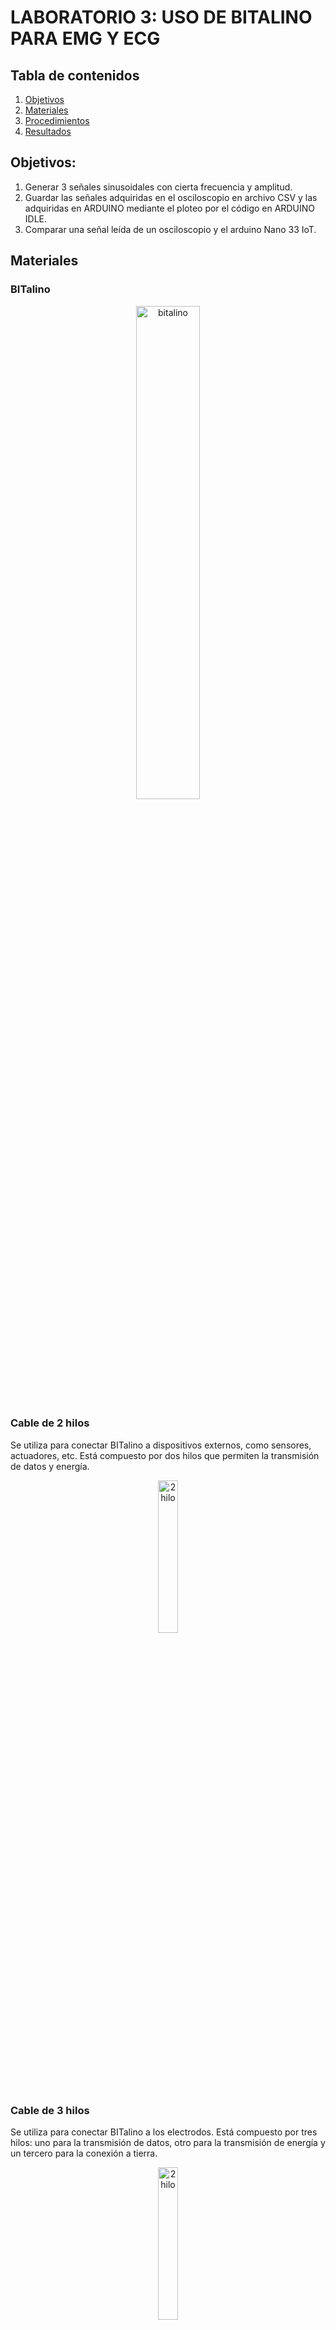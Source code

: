 # LABORATORIO 3: USO DE BITALINO PARA EMG Y ECG
 
## Tabla de contenidos
 1. [Objetivos](https://github.com/MateoPortal/IntroSenales/blob/main/Documentaci%C3%B3n/Laboratorio3/Desarrollo.md#Objetivos)
 2. [Materiales](https://github.com/MateoPortal/IntroSenales/blob/main/Documentaci%C3%B3n/Laboratorio3/Desarrollo.md#Materiales)
 3. [Procedimientos](https://github.com/MateoPortal/IntroSenales/blob/main/Documentaci%C3%B3n/Laboratorio3/Desarrollo.md#Procedimientos)
 4. [Resultados](https://github.com/MateoPortal/IntroSenales/blob/main/Documentaci%C3%B3n/Laboratorio3/Desarrollo.md#resultados-del-ploteo-de-la-se%C3%B1al-en-python)

## Objetivos:
  1. Generar 3 señales sinusoidales con cierta frecuencia y amplitud.
  2. Guardar las señales adquiridas en el osciloscopio en archivo CSV y las adquiridas en ARDUINO mediante el ploteo por el código en ARDUINO IDLE.
  3. Comparar una señal leída de un osciloscopio y el arduino Nano 33 IoT.

## Materiales
### BITalino

<p align="center">
  <img src="https://github.com/MateoPortal/IntroSenales/blob/503321ac6b98dd412af11dc4987800b30d8a27e1/Documentaci%C3%B3n/Laboratorio3/Pictures/Bitalino.jpeg" alt="bitalino" width="45%">
  </p>

### Cable de 2 hilos
Se utiliza para conectar BITalino a dispositivos externos, como sensores, actuadores, etc. Está compuesto por dos hilos que permiten la transmisión de datos y energía.

<p align="center">
  <img src="https://github.com/MateoPortal/IntroSenales/blob/503321ac6b98dd412af11dc4987800b30d8a27e1/Documentaci%C3%B3n/Laboratorio3/Pictures/cable2hilos.jpeg" alt="2hilo" width="25%">
  </p>



### Cable de 3 hilos
Se utiliza para conectar BITalino a los electrodos. Está compuesto por tres hilos: uno para la transmisión de datos, otro para la transmisión de energía y un tercero para la conexión a tierra.

<p align="center">
  <img src="https://github.com/MateoPortal/IntroSenales/blob/503321ac6b98dd412af11dc4987800b30d8a27e1/Documentaci%C3%B3n/Laboratorio3/Pictures/cable3hilos.jpeg" alt="2hilo" width="25%">
  </p>


### 5 electrodos
Son sensores que se colocan en el cuerpo para medir la actividad eléctrica de los músculos, el corazón, el cerebro, entre otros. En el kit BITalino se incluyen cinco electrodos para poder realizar mediciones en distintas partes del cuerpo.

<p align="center">
  <img src="https://cdn.shopify.com/s/files/1/0146/9569/4436/products/Electrodo_Backvolt_Circular_2_800x.png?v=1565294606" alt="2hilo" width="25%">
  </p>

### 1 Bateria
Es la fuente de energía para BITalino. La batería incluida en el kit es recargable y tiene una capacidad de 700mAh.

<p align="center">
  <img src="https://github.com/MateoPortal/IntroSenales/blob/b369fe5e0d1f1d11d12c900606117ab97e5308a4/Documentaci%C3%B3n/Laboratorio3/Pictures/BATERIA.jpeg" alt="2hilo" width="25%">
  </p>

### 1 Guia de inicio rapido
Es un manual que explica cómo configurar y utilizar BITalino. Incluye información sobre cómo conectar los electrodos, cómo cargar la batería, cómo configurar el software, entre otros aspectos relevantes. La guía de inicio rápido es fundamental para utilizar BITalino de forma efectiva y segura.


## Procedimientos

### Fotos de conexion
Utilizamos la entrada EMG de Bitalino. Dos de los electrodos fueron colocados en el músculo Bisceps y un tercero en un hueso ubicado en la zona de la muñeca, este funciona como "tierra"

<p align="center">
  <img src="https://github.com/MateoPortal/IntroSenales/blob/d6cd5bdafd6c2734a6577b80e178de1b1586cadd/Documentaci%C3%B3n/Laboratorio3/Pictures/electrodos_en_biceps.jpeg" alt="1" width="40%">
  </p>
 
 <p align="center">
  <img src="https://github.com/MateoPortal/IntroSenales/blob/d6cd5bdafd6c2734a6577b80e178de1b1586cadd/Documentaci%C3%B3n/Laboratorio3/Pictures/electrodo_en_mu%C3%B1eca.jpeg" alt="1" width="40%">
  </p>

 
 
#Video del experimento 
En el siguiente video, observamos cómo cambia la señal del Bitalino dependiendo si el músculo en cuestión permanece en reposo o realiza flexión.
"https://www.youtube.com/embed/UmX4kyB2wfg"
 

### Ploteo de la señal
<p align="center">
  <img src="https://github.com/MateoPortal/IntroSenales/blob/main/Documentaci%C3%B3n/Laboratorio3/Pictures/senal_bitalino.jpeg" alt="1" width="100%">
  </p>

Resumen de la señal 
Se realizó la secuencia relajación-flexión-relajación-flexión. Observamos que durante la etapa de relajación o reposo, las señales ploteadas adquiridas son las que presentan una muy baja amplitud en mV. En este caso, la amplitud de la señal es mucho menor a comparación de cuando el músculo realiza flexión, o en otras palabras, cuando el bíceps se contrae.

<p align="center">
  <img src="https://github.com/MateoPortal/IntroSenales/blob/main/Documentaci%C3%B3n/Laboratorio3/Pictures/brazo_reposo.jpeg" width="40%"> 
 <p align="center">
 Brazo en relajación</em>
  </p>
  
<p align="center">
  <img src="https://github.com/MateoPortal/IntroSenales/blob/main/Documentaci%C3%B3n/Laboratorio3/Pictures/brazo_flexion.jpeg" width="40%"> 
 <p align="center">
 Brazo en flexion</em>
  </p>
  
# Archivo de datos de la señal ploteada


### Codigo en Python

```python
import numpy as np
import matplotlib.pyplot as plt
import pandas as pd
import seaborn as sns
import re
```
```python
f = open("signal1.txt","r")
raw_data = f.readline()  # con f.read() leemos todo el contenido
f.close()

raw_data
```




    'Fs=400\n'




```python

x = re.findall("[0-5][0-9]\d", raw_data)

print(x)
```

    ['400']
    


```python
Fs = float(x[0])
Ts=1/Fs

print(f" Fs={Fs} hz\n Ts={Ts} s")
```

     Fs=400.0 hz
     Ts=0.0025 s
    

#### Leemos el archivo excluyendo las 3 primeras filas del archivo

```python
array = np.genfromtxt("./emg.txt", delimiter="\t",skip_header = 3)
array
```




    array([[  0.,   0.,   0., ...,   0., 476.,  nan],
           [  1.,   0.,   0., ...,   0., 487.,  nan],
           [  2.,   0.,   0., ...,   0., 493.,  nan],
           ...,
           [ 15.,   0.,   0., ...,   0., 479.,  nan],
           [  0.,   0.,   0., ...,   0., 482.,  nan],
           [  1.,   0.,   0., ...,   0., 494.,  nan]])




```python
array[:,-2]
data_mV = (array[:,-2])*(3.3/1023) #resolucion*Vref/1023 segun el puerto A1 para EMG
n=np.arange(0,len(data_mV)) #numero de muestras
print(n)
t=n/1000 #tiempo
print(t)
```

    [    0     1     2 ... 22047 22048 22049]
    [0.0000e+00 1.0000e-03 2.0000e-03 ... 2.2047e+01 2.2048e+01 2.2049e+01]
    


```python
plt.figure(figsize=(20,20))
plt.suptitle("Señal EMG en el tiempo y en el dominio discreto");
plt.subplot(3,2,1);plt.plot(t,data_mV),plt.ylabel("mV"),plt.xlabel("Tiempo (s)"),plt.title("Señal completa de EMG de superficie en músculo biceps")
plt.subplot(3,2,2);plt.plot(np.arange(len(data_mV)),data_mV),plt.ylabel("mV"),plt.xlabel("Número de muestras [n]"),plt.title("Señal completa de EMG de superficie en músculo biceps")

t1=np.arange(0,len(data_mV[:14000]))/1000
plt.subplot(3,2,3);plt.plot(t1,data_mV[:14000]),plt.ylabel("mV"),plt.xlabel("Tiempo (s)"),plt.title("EMG de superficie en músculo biceps: reposo-contracción 1-reposo")
plt.subplot(3,2,4);plt.plot(np.arange(len(data_mV[:14000])),data_mV[:14000]),plt.ylabel("mV"),plt.xlabel("Número de muestras [n]"),plt.title("EMG de superficie en músculo biceps: reposo-contracción 1-reposo")

t2=np.arange(0,len(data_mV[14000:]))/1000
plt.subplot(3,2,5);plt.plot(t2,data_mV[14000:]),plt.ylabel("mV"),plt.xlabel("Tiempo (s)"),plt.title("EMG de superficie en músculo biceps: reposo-contracción 2-reposo")
plt.subplot(3,2,6);plt.plot(np.arange(len(data_mV[14000:])),data_mV[14000:]),plt.ylabel("mV"),plt.xlabel("Número de muestras [n]"),plt.title("EMG de superficie en músculo biceps: reposo-contracción 2-reposo")
```




    ([<matplotlib.lines.Line2D at 0x1c971c5f310>],
     Text(0, 0.5, 'mV'),
     Text(0.5, 0, 'Número de muestras [n]'),
     Text(0.5, 1.0, 'EMG de superficie en músculo biceps: reposo-contracción 2-reposo'))


#### Ploteamos la lectura


```python
plt.plot(array[:,2], array[:], label="señal")      # graficamos la señal
plt.grid(linestyle=":")
plt.xlabel("Tiempo (s)")
plt.ylabel("Amplitud")
plt.legend(loc="upper right")
plt.show()
```


```python
N = 2**10                                     # 10 bits, 0-1023
Fs=1000
signal1 = array[:,-2]

signal_fft = np.fft.fft(signal1, N)           # fft magtinud
signal_fft = np.round(np.abs(signal_fft),3)[0:N//2] # nos quedamos con los componente de la derecha de la FFT
signal_aux = signal_fft/signal_fft.max()     # hallamos el maximo para pasar la magnitud a escala db

with np.errstate(divide='ignore'):
    signal_fft_db = 10*np.log10(signal_aux)  # , out=signal_aux, where=signal_aux >= 0 para evitar division por zero

F_list = np.linspace(0,Fs/2, N//2)
F = np.round(F_list[np.argmax(signal_fft_db)], 1)   # argmax, encuentra el argumento max en un array

plt.plot(F_list, signal_fft_db)  #10 * np.log10(P / Pref) , decibelios
plt.text(F,0, f"{F}Hz")
plt.grid(linestyle=":")
plt.ylabel("Magnitud (db)")
plt.xlabel("Frecuencias (Hz)")
plt.title("FFT en el decibelios")
#plt.xlim([0,20])
#plt.xticks(np.arange(0,200,10))
plt.show()
```
   
    
# Resultados del ploteo de la señal en Python
<p align="center">
  <img src="https://github.com/MateoPortal/IntroSenales/blob/main/Documentaci%C3%B3n/Laboratorio3/Pictures/plot1.jpeg" alt="1" width="100%">
  </p>
<p align="center">
  <img src="https://github.com/MateoPortal/IntroSenales/blob/main/Documentaci%C3%B3n/Laboratorio3/Pictures/plot2.jpeg" alt="1" width="100%">
  </p>
<p align="center">
  <img src="https://github.com/MateoPortal/IntroSenales/blob/main/Documentaci%C3%B3n/Laboratorio3/Pictures/plot3.jpeg" alt="1" width="100%">
  </p>
<p align="center">
  <img src="https://github.com/MateoPortal/IntroSenales/blob/main/Documentaci%C3%B3n/Laboratorio3/Pictures/Frequency.jpeg" alt="1" width="100%">
  </p>
